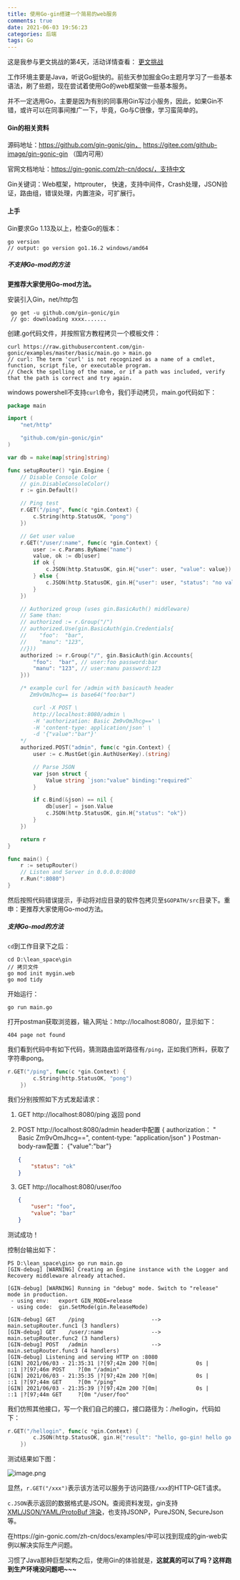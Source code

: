 ```yaml
---
title: 使用Go-gin搭建一个简易的web服务
comments: true
date: 2021-06-03 19:56:23
categories: 后端
tags: Go
---
```




这是我参与更文挑战的第4天，活动详情查看： [更文挑战](https://juejin.cn/post/6967194882926444557)



工作环境主要是Java，听说Go挺快的。前些天参加掘金Go主题月学习了一些基本语法，刷了些题，现在尝试着使用Go的web框架做一些基本服务。

并不一定选用Go，主要是因为有别的同事用Gin写过小服务，因此，如果Gin不错，或许可以在同事间推广一下，毕竟，Go与C很像，学习蛮简单的。

#### Gin的相关资料

源码地址：https://github.com/gin-gonic/gin， https://gitee.com/github-image/gin-gonic-gin （国内可用）

官网文档地址：https://gin-gonic.com/zh-cn/docs/，支持中文

Gin关键词：Web框架，httprouter， 快速，支持中间件，Crash处理，JSON验证，路由组，错误处理，内置渲染，可扩展行。



#### 上手

Gin要求Go 1.13及以上，检查Go的版本：

```shell
go version
// output: go version go1.16.2 windows/amd64
```

##### 不支持Go-mod的方法

**更推荐大家使用Go-mod方法。**

安装引入Gin，net/http包

```shell
 go get -u github.com/gin-gonic/gin
 // go: downloading xxxx.......
```

创建.go代码文件，并按照官方教程拷贝一个模板文件：

```shell
curl https://raw.githubusercontent.com/gin-gonic/examples/master/basic/main.go > main.go
// curl: The term 'curl' is not recognized as a name of a cmdlet, function, script file, or executable program.
// Check the spelling of the name, or if a path was included, verify that the path is correct and try again.
```

windows powershell不支持`curl`命令，我们手动拷贝，main.go代码如下：

```go
package main

import (
	"net/http"

	"github.com/gin-gonic/gin"
)

var db = make(map[string]string)

func setupRouter() *gin.Engine {
	// Disable Console Color
	// gin.DisableConsoleColor()
	r := gin.Default()

	// Ping test
	r.GET("/ping", func(c *gin.Context) {
		c.String(http.StatusOK, "pong")
	})

	// Get user value
	r.GET("/user/:name", func(c *gin.Context) {
		user := c.Params.ByName("name")
		value, ok := db[user]
		if ok {
			c.JSON(http.StatusOK, gin.H{"user": user, "value": value})
		} else {
			c.JSON(http.StatusOK, gin.H{"user": user, "status": "no value"})
		}
	})

	// Authorized group (uses gin.BasicAuth() middleware)
	// Same than:
	// authorized := r.Group("/")
	// authorized.Use(gin.BasicAuth(gin.Credentials{
	//	  "foo":  "bar",
	//	  "manu": "123",
	//}))
	authorized := r.Group("/", gin.BasicAuth(gin.Accounts{
		"foo":  "bar", // user:foo password:bar
		"manu": "123", // user:manu password:123
	}))

	/* example curl for /admin with basicauth header
	   Zm9vOmJhcg== is base64("foo:bar")

		curl -X POST \
	  	http://localhost:8080/admin \
	  	-H 'authorization: Basic Zm9vOmJhcg==' \
	  	-H 'content-type: application/json' \
	  	-d '{"value":"bar"}'
	*/
	authorized.POST("admin", func(c *gin.Context) {
		user := c.MustGet(gin.AuthUserKey).(string)

		// Parse JSON
		var json struct {
			Value string `json:"value" binding:"required"`
		}

		if c.Bind(&json) == nil {
			db[user] = json.Value
			c.JSON(http.StatusOK, gin.H{"status": "ok"})
		}
	})

	return r
}

func main() {
	r := setupRouter()
	// Listen and Server in 0.0.0.0:8080
	r.Run(":8080")
}

```

然后按照代码错误提示，手动将对应目录的软件包拷贝至`$GOPATH/src`目录下。重申：更推荐大家使用Go-mod方法。

##### 支持Go-mod的方法

`cd`到工作目录下之后：

```shell
cd D:\lean_space\gin
// 拷贝文件
go mod init mygin.web
go mod tidy
```

开始运行：

```shell
go run main.go
```

打开postman获取浏览器，输入网址：http://localhost:8080/，显示如下：

```
404 page not found
```

我们看到代码中有如下代码，猜测路由监听路径有`/ping`，正如我们所料，获取了字符串pong。

```go
r.GET("/ping", func(c *gin.Context) {
		c.String(http.StatusOK, "pong")
	})
```

我们分别按照如下方式发起请求：

1. GET http://localhost:8080/ping 返回 pond

2. POST http://localhost:8080/admin  header中配置
   {	authorization： " Basic Zm9vOmJhcg==", content-type: "application/json" }
   Postman-body-raw配置： {"value":"bar"}

   ```json
   {
       "status": "ok"
   }
   ```

3. GET http://localhost:8080/user/foo

   ```json
   {
       "user": "foo",
       "value": "bar"
   }
   ```

测试成功！

控制台输出如下：

```shell
PS D:\lean_space\gin> go run main.go
[GIN-debug] [WARNING] Creating an Engine instance with the Logger and Recovery middleware already attached.

[GIN-debug] [WARNING] Running in "debug" mode. Switch to "release" mode in production.
 - using env:   export GIN_MODE=release
 - using code:  gin.SetMode(gin.ReleaseMode)

[GIN-debug] GET    /ping                     --> main.setupRouter.func1 (3 handlers)
[GIN-debug] GET    /user/:name               --> main.setupRouter.func2 (3 handlers)
[GIN-debug] POST   /admin                    --> main.setupRouter.func3 (4 handlers)
[GIN-debug] Listening and serving HTTP on :8080
[GIN] 2021/06/03 - 21:35:31 |?[97;42m 200 ?[0m|            0s |             ::1 |?[97;46m POST    ?[0m "/admin"
[GIN] 2021/06/03 - 21:35:35 |?[97;42m 200 ?[0m|            0s |             ::1 |?[97;44m GET     ?[0m "/ping"
[GIN] 2021/06/03 - 21:35:39 |?[97;42m 200 ?[0m|            0s |             ::1 |?[97;44m GET     ?[0m "/user/foo"

```



我们仿照其他接口，写一个我们自己的接口，接口路径为：/hellogin，代码如下：

```go
r.GET("/hellogin", func(c *gin.Context) {
		c.JSON(http.StatusOK, gin.H{"result": "hello, go-gin! hello go Web!"})
	})
```

测试结果如下图：

![image.png](https://p3-juejin.byteimg.com/tos-cn-i-k3u1fbpfcp/bb5b58e5a3344a38b3a20f116c700feb~tplv-k3u1fbpfcp-watermark.image)



显然，`r.GET("/xxx")`表示该方法可以服务于访问路径`/xxx`的HTTP-GET请求。

`c.JSON`表示返回的数据格式是JSON。查阅资料发现，gin支持[XML/JSON/YAML/ProtoBuf 渲染](https://gin-gonic.com/zh-cn/docs/examples/rendering/)，也支持JSONP，PureJSON, SecureJson等。

在https://gin-gonic.com/zh-cn/docs/examples/中可以找到现成的gin-web实例以解决实际生产问题。



习惯了Java那种巨型架构之后，使用Gin的体验就是，**这就真的可以了吗？这样跑到生产环境没问题吧~~~**

